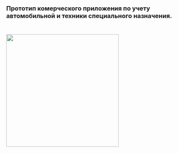 ### Прототип комерческого приложения по учету автомобильной и техники специального назначения. 

#
<img align="center" src="/home/kolesnikovvitaliy/Desktops/Desktop1/МОИ_РЕПОЗИТОРИИ/pet_project_uavto/img/Главный_интерфейс_программы.png" width="300"/>


